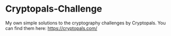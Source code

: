 # Cryptopals-Challenge

My own simple solutions to the cryptography challenges by Cryptopals.
You can find them here: https://cryptopals.com/
